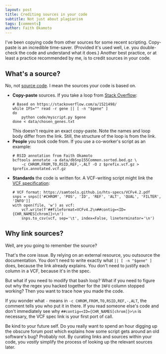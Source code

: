 ```yaml
---
layout: post
title: Crediting sources in your code
subtitle: Not just about plagiarism
tags: [comments]
author: Faith Okamoto
---
```


I've been copying code from other sources for some recent scripting. Copy-paste
is an incredible time-saver. (Provided it's used well, i.e. you double-check the
code and understand what it does.) Another best practice, or at least a practice
recommended by me, is to credit sources in your code.

## What's a source?

No, not [source code][SourceCode]. I mean the sources your code is based on.

- **Copy-paste** sources. If you take a loop from [Stack Overflow][BashLoop]:
    ```
    # Based on https://stackoverflow.com/a/1521498/
    while IFS="" read -r gene || [ -n "$gene" ]
    do
        python code/myscript.py $gene
    done < data/chosen_genes.txt
    ```
    This doesn't require an exact copy-paste. Note the names and loop body 
    differ from the link. Still, the structure of the loop is from the link.
- **People** you took code from. If you use a co-worker's script as an example:
    ```
    # RSID annotation from Faith Okamoto
    bcftools annotate -a data/dbSnp155Common.sorted.bed.gz \
        -c CHROM,FROM,TO,RSID,REF,-,ALT -O z $prefix.vcf.gz > $prefix.annotated.vcf.gz
    ```
- **Standards** the code is written for. A VCF-writing script might 
link the [VCF specification][VCF]:
    ```
    # VCF format: https://samtools.github.io/hts-specs/VCFv4.2.pdf
    snps = snps[['#CHROM', 'POS', 'ID', 'REF', 'ALT', 'QUAL', 'FILTER', 'INFO']]
    with open(file, 'w') as vcf:
        vcf.write(f'##fileformat=VCFv4.2\n##contig=<ID={CHR_NAMES[chrom]}>\n')
        snps.to_csv(vcf, sep='\t', index=False, lineterminator='\n')
    ```

## Why link sources?

Well, are you going to remember the source?

That's the core issue. By relying on an external resource, you outsource the 
documentation. You don't need to write exactly what `|| [ -n "$gene" ]` does, 
because the link already explains. You don't need to justify each column in a
VCF, because it's in the spec. 

But what if you need to modify that bash loop? What if you need to figure out
why the regex you hacked together for the `INFO` column stopped working? Then
you want to trace how you made the code.

If you wonder what `-` means in `-c CHROM,FROM,TO,RSID,REF,-,ALT`, the comment 
tells you who put it in there. If you read someone else's code and don't 
immediately see why `##contig=<ID={CHR_NAMES[chrom]}>\n` is necessary, the VCF 
spec link is your first port of call.

Be kind to your future self. Do you really want to spend an hour digging up the 
obscure forum post which explains how some script gets around an old software's 
bug? Probably not. By curating links and sources within your code, you *vastly* 
simplify the process of looking up the relevant sources later.

[BashLoop]: https://stackoverflow.com/a/1521498/
[SourceCode]: https://www.geeksforgeeks.org/difference-between-source-code-and-object-code/
[VCF]: https://samtools.github.io/hts-specs/VCFv4.2.pdf
